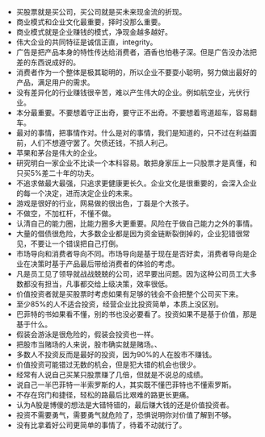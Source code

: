 - 买股票就是买公司，买公司就是买未来现金流的折现。
- 商业模式和企业文化最重要，择时没那么重要。
- 商业模式就是企业赚钱的模式，净现金越多越好。
- 伟大企业的共同特征是诚信正直，integrity。
- 广告是把产品本身的特性传达给消费者，酒香也怕巷子深。但是广告没办法把差的东西说成好的。
- 消费者作为一个整体是极其聪明的，所以企业不要耍小聪明，努力做出最好的产品，满足用户的需求。
- 没有差异化的行业赚钱很辛苦，难以产生伟大的企业。例如航空业，光伏行业。
- 本分最重要。不要想着守正出奇，要守正不出奇。不要想着弯道超车，容易翻车。
- 最对的事情，把事情作对。什么是对的事情，我们是知道的，只不过在利益面前，人们不想遵守罢了。欠债还钱，不损人利己。
- 苹果和茅台是伟大的企业。
- 研究明白一家企业不比读一个本科容易。敢把身家压上一只股票才是真懂，和只买5%差二十年的功夫。
- 不追求做最大最强，只追求更健康更长久。企业文化是很重要的，会深入企业的每一个决定，进而决定企业的未来。
- 游戏是很好的行业，网易做的很出色，丁磊是个大孩子。
- 不做空，不加杠杆，不懂不做。
- 认清自己的能力圈，比能力圈多大更重要。风险在于做自己能力之外的事情。
- 大量的借债很危险，大多数企业都是因为资金链断裂倒掉的，企业犯错很常见，不要让一个错误把自己打倒。
- 市场导向和消费者导向不同。市场导向是基于现在是否好卖，消费者导向是企业在决策时基于产品最后带给消费者的体验的考虑。
- 凡是员工见了领导就战战兢兢的公司，迟早要出问题。因为这种公司员工大多数都没有担当，凡事都交给上级决策，效率很低。
- 价值投资者就是买股票时考虑如果有足够的钱会不会把整个公司买下来。
- 至少85%的人不适合投资，经营企业比投资简单，本质上没区别。
- 巴菲特的书如果看不懂，别的书也没必要看了。投资如果不是基于价值，那是基于什么。
- 假装会游泳是很危险的，假装会投资也一样。
- 把股市当赌场的人来说，股市确实就是赌场。、
- 多数人不投资反而是最好的投资，因为90%的人在股市不赚钱。
- 价值投资可能错过无数的机会，但是犯大错的机会也很少。
- 经常有人说自己买某只股票赚了几倍，但就是不说总的成绩。
- 说自己一半巴菲特一半索罗斯的人，其实既不懂巴菲特也不懂索罗斯。
- 不存在窍门和捷径，轻松的路最后比艰难的路更长更痛。
- 认为A股是博傻的想法是大错特错的，最后赚大钱的还是价值投资者。
- 投资不需要勇气，需要勇气就危险了，恐惧说明你对价值了解到不够。
- 没有比拿着好公司更简单的事情了，待着不动就行了。
